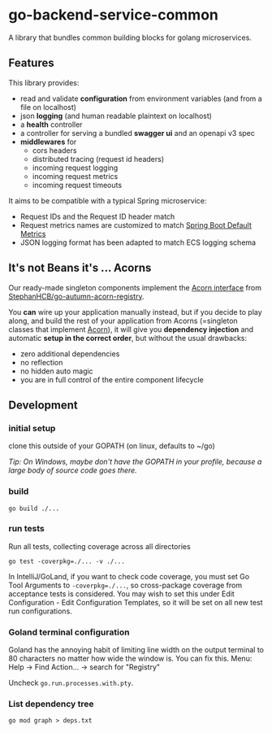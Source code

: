 # go-backend-service-common

A library that bundles common building blocks for golang microservices.

## Features

This library provides:

- read and validate **configuration** from environment variables (and from a file on localhost)
- json **logging** (and human readable plaintext on localhost)
- a **health** controller
- a controller for serving a bundled **swagger ui** and an openapi v3 spec
- **middlewares** for
  - cors headers
  - distributed tracing (request id headers)
  - incoming request logging
  - incoming request metrics
  - incoming request timeouts

It aims to be compatible with a typical Spring microservice:

- Request IDs and the Request ID header match
- Request metrics names are customized to match
  [Spring Boot Default Metrics](https://tomgregory.com/spring-boot-default-metrics/)
- JSON logging format has been adapted to match ECS logging schema

## It's not Beans it's ... Acorns

Our ready-made singleton components implement the 
[Acorn interface](https://github.com/StephanHCB/go-autumn-acorn-registry/blob/main/api/interface.go#L102)
from [StephanHCB/go-autumn-acorn-registry](https://github.com/StephanHCB/go-autumn-acorn-registry).

You **can** wire up your application manually instead, but if you decide to play along, and build the rest of your
application from Acorns (=singleton classes that implement 
[Acorn](https://github.com/StephanHCB/go-autumn-acorn-registry/blob/main/api/interface.go#L102)),
it will give you **dependency injection** and automatic **setup in the correct order**, but without the usual 
drawbacks:
- zero additional dependencies
- no reflection
- no hidden auto magic
- you are in full control of the entire component lifecycle

## Development

### initial setup

clone this outside of your GOPATH (on linux, defaults to ~/go)

_Tip: On Windows, maybe don't have the GOPATH in your profile, because a large body of source code goes there._

### build

`go build ./...`

### run tests

Run all tests, collecting coverage across all directories

`go test -coverpkg=./... -v ./...`

In IntelliJ/GoLand, if you want to check code coverage, you must set Go Tool Arguments to `-coverpkg=./...`, 
so cross-package coverage from acceptance tests is considered. You may wish to set this under 
Edit Configuration - Edit Configuration Templates, so it will be set on all new test run configurations.

### Goland terminal configuration

Goland has the annoying habit of limiting line width on the output terminal to 80 characters no matter how wide the window is.
You can fix this. Menu: Help -> Find Action... -> search for "Registry"

Uncheck `go.run.processes.with.pty`.

### List dependency tree

`go mod graph > deps.txt`
